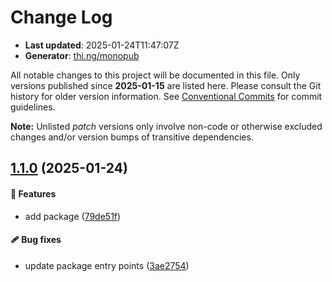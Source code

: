 # Change Log

- **Last updated**: 2025-01-24T11:47:07Z
- **Generator**: [thi.ng/monopub](https://thi.ng/monopub)

All notable changes to this project will be documented in this file.
Only versions published since **2025-01-15** are listed here.
Please consult the Git history for older version information.
See [Conventional Commits](https://conventionalcommits.org/) for commit guidelines.

**Note:** Unlisted _patch_ versions only involve non-code or otherwise excluded changes
and/or version bumps of transitive dependencies.

## [1.1.0](https://github.com/jackdbd/rapido/tree/@jackdbd/fastify-webc@1.1.0) (2025-01-24)

#### 🚀 Features

- add package ([79de51f](https://github.com/jackdbd/rapido/commit/79de51f))

#### 🩹 Bug fixes

- update package entry points ([3ae2754](https://github.com/jackdbd/rapido/commit/3ae2754))
